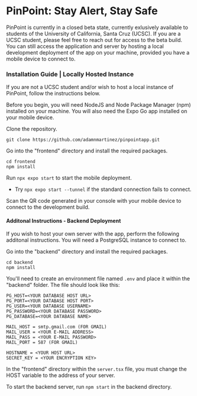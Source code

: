 # PinPoint: Stay Alert, Stay Safe
PinPoint is currently in a closed beta state, currently exlusively available to students of the University of California, Santa Cruz (UCSC). If you are a UCSC student, please feel free to reach out for access to the beta build. You can still access the application and server by hosting a local development deployment of the app on your machine, provided you have a mobile device to connect to.

### Installation Guide | Locally Hosted Instance
If you are not a UCSC student and/or wish to host a local instance of PinPoint, follow the instructions below.

Before you begin, you will need NodeJS and Node Package Manager (npm) installed on your machine. You will also need the Expo Go app installed on your mobile device.

Clone the repository.
```
git clone https://github.com/adamnmartinez/pinpointapp.git
```

Go into the "frontend" directory and install the required packages.
```
cd frontend
npm install
```

Run `npx expo start` to start the mobile deployment. 
- Try `npx expo start --tunnel` if the standard connection fails to connect.

Scan the QR code generated in your console with your mobile device to connect to the development build. 

#### Additonal Instructions - Backend Deployment
If you wish to host your own server with the app, perform the following additonal instructions. You will need a PostgreSQL instance to connect to.

Go into the "backend" directory and install the required packages.
```
cd backend
npm install
```

You'll need to create an environment file named `.env` and place it within the "backend" folder. The file should look like this:
```
PG_HOST=<YOUR DATABASE HOST URL>
PG_PORT=<YOUR DATABASE HOST PORT>
PG_USER=<YOUR DATABASE USERNAME>
PG_PASSWORD=<YOUR DATABASE PASSWORD>
PG_DATABASE=<YOUR DATABASE NAME>

MAIL_HOST = smtp.gmail.com (FOR GMAIL)
MAIL_USER = <YOUR E-MAIL ADDRESS>
MAIL_PASS = <YOUR E-MAIL PASSWORD>
MAIL_PORT = 587 (FOR GMAIL)

HOSTNAME = <YOUR HOST URL>
SECRET_KEY = <YOUR ENCRYPTION KEY>
```

In the "frontend" directory within the `server.tsx` file, you must change the HOST variable to the address of your server.

To start the backend server, run `npm start` in the backend directory.



